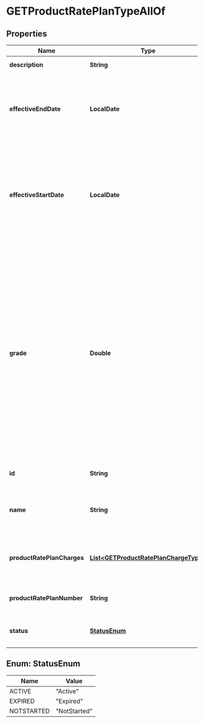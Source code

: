 

# GETProductRatePlanTypeAllOf


## Properties

| Name | Type | Description | Notes |
|------------ | ------------- | ------------- | -------------|
|**description** | **String** | Rate plan description.  |  [optional] |
|**effectiveEndDate** | **LocalDate** | Final date the rate plan is active, as &#x60;yyyy-mm-dd&#x60;. After this date, the rate plan status is &#x60;Expired&#x60;.  |  [optional] |
|**effectiveStartDate** | **LocalDate** | First date the rate plan is active (i.e., available to be subscribed to), as &#x60;yyyy-mm-dd&#x60;.  Before this date, the status is &#x60;NotStarted&#x60;.  |  [optional] |
|**grade** | **Double** | The grade of the product rate plan.  **Note**: This field is in the **Early Adopter** phase. We are actively soliciting feedback from a small set of early adopters before releasing it as generally available. If you want to join this early adopter program, submit a request at [Zuora Global Support](http://support.zuora.com/).  |  [optional] |
|**id** | **String** | Unique product rate-plan ID.  |  [optional] |
|**name** | **String** | Name of the product rate-plan charge. (Not required to be unique.)  |  [optional] |
|**productRatePlanCharges** | [**List&lt;GETProductRatePlanChargeType&gt;**](GETProductRatePlanChargeType.md) | Field attributes describing the product rate plan charges:  |  [optional] |
|**productRatePlanNumber** | **String** | The natural key of the product rate plan.    |  [optional] |
|**status** | [**StatusEnum**](#StatusEnum) | The status of the product rate plan.  |  [optional] |



## Enum: StatusEnum

| Name | Value |
|---- | -----|
| ACTIVE | &quot;Active&quot; |
| EXPIRED | &quot;Expired&quot; |
| NOTSTARTED | &quot;NotStarted&quot; |




